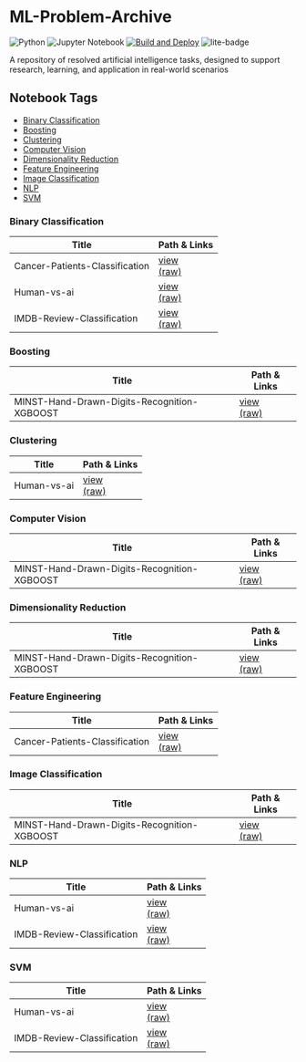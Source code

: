 # ML-Problem-Archive

![Python](https://img.shields.io/badge/python-3670A0?style=for-the-badge&logo=python&logoColor=ffdd54)
![Jupyter Notebook](https://img.shields.io/badge/jupyter-%23FA0F00.svg?style=for-the-badge&logo=jupyter&logoColor=white)
[![Build and Deploy](https://github.com/Andrei0016/ML-Problem-Archive/actions/workflows/deploy.yml/badge.svg)](https://github.com/Andrei0016/ML-Problem-Archive/actions/workflows/deploy.yml)
![lite-badge](https://jupyterlite.rtfd.io/en/latest/_static/badge.svg)

A repository of resolved artificial intelligence tasks, designed to support research, learning, and application in real-world scenarios

<!-- NOTEBOOK-TOC-START -->
## Notebook Tags

- [Binary Classification](#binary-classification)
- [Boosting](#boosting)
- [Clustering](#clustering)
- [Computer Vision](#computer-vision)
- [Dimensionality Reduction](#dimensionality-reduction)
- [Feature Engineering](#feature-engineering)
- [Image Classification](#image-classification)
- [NLP](#nlp)
- [SVM](#svm)

### Binary Classification

| Title | Path & Links |
|-------|--------------|
| Cancer-Patients-Classification | [view](https://andrei0016.github.io/ML-Problem-Archive/lab?path=/Cancer-Patients-Classification/Notebook.ipynb)<br>[(raw)](https://github.com/Andrei0016/ML-Problem-Archive/blob/master/content/Cancer-Patients-Classification/Notebook.ipynb) |
| Human-vs-ai | [view](https://andrei0016.github.io/ML-Problem-Archive/lab?path=/Human-vs-ai/Notebook.ipynb)<br>[(raw)](https://github.com/Andrei0016/ML-Problem-Archive/blob/master/content/Human-vs-ai/Notebook.ipynb) |
| IMDB-Review-Classification | [view](https://andrei0016.github.io/ML-Problem-Archive/lab?path=/IMDB-Review-Classification/Notebook.ipynb)<br>[(raw)](https://github.com/Andrei0016/ML-Problem-Archive/blob/master/content/IMDB-Review-Classification/Notebook.ipynb) |

### Boosting

| Title | Path & Links |
|-------|--------------|
| MINST-Hand-Drawn-Digits-Recognition-XGBOOST | [view](https://andrei0016.github.io/ML-Problem-Archive/lab?path=/MINST-Hand-Drawn-Digits-Recognition-XGBOOST/Notebook.ipynb)<br>[(raw)](https://github.com/Andrei0016/ML-Problem-Archive/blob/master/content/MINST-Hand-Drawn-Digits-Recognition-XGBOOST/Notebook.ipynb) |

### Clustering

| Title | Path & Links |
|-------|--------------|
| Human-vs-ai | [view](https://andrei0016.github.io/ML-Problem-Archive/lab?path=/Human-vs-ai/Notebook.ipynb)<br>[(raw)](https://github.com/Andrei0016/ML-Problem-Archive/blob/master/content/Human-vs-ai/Notebook.ipynb) |

### Computer Vision

| Title | Path & Links |
|-------|--------------|
| MINST-Hand-Drawn-Digits-Recognition-XGBOOST | [view](https://andrei0016.github.io/ML-Problem-Archive/lab?path=/MINST-Hand-Drawn-Digits-Recognition-XGBOOST/Notebook.ipynb)<br>[(raw)](https://github.com/Andrei0016/ML-Problem-Archive/blob/master/content/MINST-Hand-Drawn-Digits-Recognition-XGBOOST/Notebook.ipynb) |

### Dimensionality Reduction

| Title | Path & Links |
|-------|--------------|
| MINST-Hand-Drawn-Digits-Recognition-XGBOOST | [view](https://andrei0016.github.io/ML-Problem-Archive/lab?path=/MINST-Hand-Drawn-Digits-Recognition-XGBOOST/Notebook.ipynb)<br>[(raw)](https://github.com/Andrei0016/ML-Problem-Archive/blob/master/content/MINST-Hand-Drawn-Digits-Recognition-XGBOOST/Notebook.ipynb) |

### Feature Engineering

| Title | Path & Links |
|-------|--------------|
| Cancer-Patients-Classification | [view](https://andrei0016.github.io/ML-Problem-Archive/lab?path=/Cancer-Patients-Classification/Notebook.ipynb)<br>[(raw)](https://github.com/Andrei0016/ML-Problem-Archive/blob/master/content/Cancer-Patients-Classification/Notebook.ipynb) |

### Image Classification

| Title | Path & Links |
|-------|--------------|
| MINST-Hand-Drawn-Digits-Recognition-XGBOOST | [view](https://andrei0016.github.io/ML-Problem-Archive/lab?path=/MINST-Hand-Drawn-Digits-Recognition-XGBOOST/Notebook.ipynb)<br>[(raw)](https://github.com/Andrei0016/ML-Problem-Archive/blob/master/content/MINST-Hand-Drawn-Digits-Recognition-XGBOOST/Notebook.ipynb) |

### NLP

| Title | Path & Links |
|-------|--------------|
| Human-vs-ai | [view](https://andrei0016.github.io/ML-Problem-Archive/lab?path=/Human-vs-ai/Notebook.ipynb)<br>[(raw)](https://github.com/Andrei0016/ML-Problem-Archive/blob/master/content/Human-vs-ai/Notebook.ipynb) |
| IMDB-Review-Classification | [view](https://andrei0016.github.io/ML-Problem-Archive/lab?path=/IMDB-Review-Classification/Notebook.ipynb)<br>[(raw)](https://github.com/Andrei0016/ML-Problem-Archive/blob/master/content/IMDB-Review-Classification/Notebook.ipynb) |

### SVM

| Title | Path & Links |
|-------|--------------|
| Human-vs-ai | [view](https://andrei0016.github.io/ML-Problem-Archive/lab?path=/Human-vs-ai/Notebook.ipynb)<br>[(raw)](https://github.com/Andrei0016/ML-Problem-Archive/blob/master/content/Human-vs-ai/Notebook.ipynb) |
| IMDB-Review-Classification | [view](https://andrei0016.github.io/ML-Problem-Archive/lab?path=/IMDB-Review-Classification/Notebook.ipynb)<br>[(raw)](https://github.com/Andrei0016/ML-Problem-Archive/blob/master/content/IMDB-Review-Classification/Notebook.ipynb) |
<!-- NOTEBOOK-TOC-END -->

